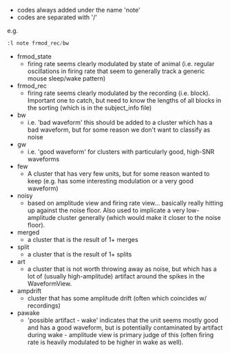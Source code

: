 - codes always added under the name 'note'
- codes are separated with '/'

e.g. 
```python
:l note frmod_rec/bw
```

- frmod_state
    - firing rate seems clearly modulated by state of animal (i.e. regular oscillations in firing rate that seem to generally track a generic mouse sleep/wake pattern)
- frmod_rec
    - firing rate seems clearly modulated by the recording (i.e. block). Important one to catch, but need to know the lengths of all blocks in the sorting (which is in the subject_info file)
- bw
    - i.e. 'bad waveform' this should be added to a cluster which has a bad waveform, but for some reason we don't want to classify as noise
- gw
    - i.e. 'good waveform' for clusters with particularly good, high-SNR waveforms
- few
    - A cluster that has very few units, but for some reason wanted to keep (e.g. has some interesting modulation or a very good waveform)
- noisy
    - based on amplitude view and firing rate view... basically really hitting up against the noise floor. Also used to implicate a very low-amplitude cluster generally (which would make it closer to the noise floor). 
- merged
    - a cluster that is the result of 1+ merges
- split
    - a cluster that is the result of 1+ splits
- art
    - a cluster that is not worth throwing away as noise, but which has a lot of (usually high-amplitude) artifact around the spikes in the WaveformView. 
- ampdrift
    - cluster that has some amplitude drift (often which coincides w/ recordings)
- pawake
    - 'possible artifact - wake' indicates that the unit seems mostly good and has a good waveform, but is potentially contaminated by artifact during wake - amplitude view is primary judge of this (often firing rate is heavily modulated to be higher in wake as well). 
